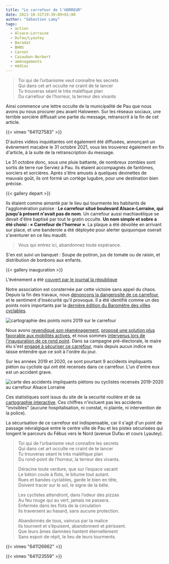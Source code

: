 ```yaml
---
title: "Le carrefour de l'HORREUR"
date: 2021-10-31T19:39:09+01:00
author: "Sébastien Lamy"
tags:
  - action
  - Alsace-Lorraine
  - Dufau/Lyautey
  - Baradat
  - BHNS
  - Carnot
  - Cazaubon-Norbert
  - aménagements
  - médias
---
```


> Toi qui de l’urbanisme veut connaître les secrets  
Qui dans cet art occulte ne craint de te lancer  
Tu trouveras séant le très maléfique plan  
Du carrefour de l’horreur, la terreur des vivants  

Ainsi commence une lettre occulte de la municipalité de Pau que nous avons pu nous procurer peu avant Haloween. Sur les réseaux sociaux, une terrible sorcière diffusait une partie du message, retranscrit à la fin de cet article. 

{{< vimeo "641127583" >}}

D'autres vidéos inquiétantes ont également été diffusées, annonçant un évènement macabre le 31 octobre 2021, vous les trouverez également en fin d'article, à la suite de la retranscription du message.

Le 31 octobre donc, sous une pluie battante, de nombreux zombies sont sortis de terre rue Serviez à Pau. Ils étaient accompagnés de fantômes, sorciers et sorcières. Après s'être amusés à quelques devinettes de mauvais goût, ils ont formé un cortège lugubre, pour une destination bien précise.

{{< gallery depart >}}


Ils étaient comme aimanté par  le lieu qui tourmente les habitants de l'agglomération paloise : **Le carrefour situé boulevard Alsace-Lorraine, qui jusqu'à présent n'avait pas de nom**. Un carrefour aussi machiavélique se devait d'être baptisé par tout le gratin occulte. **Un nom simple et sobre a été choisi : « Carrefour de l'horreur »**.  La plaque a été dévoilée en arrivant sur place, et une banderole  a été déployée pour alerter quiquonque oserait  s'aventurer en ce lieu maudit.

> Vous qui entrez ici, abandonnez toute espérance.

S'en est suivi un banquet : Soupe de potiron, jus de tomate ou de raisin, et distribution de bonbons aux enfants.

{{< gallery inauguration >}}

L'évènement a été [couvert par le journal la république][la rep]

Notre association est consternée  par cette victoire sans appel du chaos. Depuis la fin des travaux, nous  [dénonçons la dangerosité de ce carrefour][constats], et le sentiment d'insécurité qu'il provoque. Il a été identifié comme un des points noirs importants par la [dernière édition du Baromètre des villes cyclables][baromètre].

![cartographie des points noirs 2019 sur le carrefour](barometre-pau-points-noirs.jpg)

Nous avons [revendiqué son réaménagement][revendication], [proposé une solution plus favorable aux mobilités actives][solution], et nous sommes [intervenus lors de l'inauguration de ce rond point][inauguration]. Dans sa campagne pré-électorale, le maire élu s'est [engagé à sécuriser ce carrefour][engagement], mais depuis aucun indice ne laisse entendre que ce soit à l'ordre du jour. 

Sur les années 2019 et 2020, ce sont pourtant 9 accidents impliquants piéton ou cycliste qui ont été recensés dans ce carrefour. L'un d'entre eux est un accident grave.

![carte des accidents impliquants piétons ou cyclistes recensés 2019-2020 au carrefour Alsace Lorraine](stat_accidents.jpg)

Ces statistiques sont issus du site de la securité routière et de sa [cartographie interactive]. Ces chiffres n'incluent pas les accidents "invisibles" (aucune hospitalisation, ni constat, ni plainte,  ni intervention de la police). 

La sécurisation de ce carrefour est indispensable, car il s'agit d'un point de passage névralgique entre le centre ville de Pau et les pistes sécurisées qui longent le parcours du Fébus vers le Nord (avenue Dufau et cours Lyautey).


>Toi qui de l’urbanisme veut connaître les secrets  
>Qui dans cet art occulte ne craint de te lancer  
>Tu trouveras séant le très maléfique plan  
Du rond-point de l’horreur, la terreur des vivants.  
> 
>Déracine toute verdure, que sur l’espace vacant  
Le béton coule à flots, le bitume tout autant.  
Rues et bandes cyclables, garde le bien en tête,  
Doivent tracer sur le sol, le signe de la bête.  
> 
>Les cyclistes attendront, dans l’odeur des pizzas  
Au feu rouge qui au vert, jamais ne passera.  
Enfermés dans les flots de la circulation  
Ils traversent au hasard, sans aucune protection.  
>
>Abandonnés de tous, vaincus par ta malice  
Ils tournent et s’épuisent, abandonnent et périssent.  
Que leurs âmes damnées hantent éternellement  
Sans espoir de répit, le lieu de leurs tourments.  

{{< vimeo "641126662" >}}

{{< vimeo "641123559" >}}

[la rep]: https://www.larepubliquedespyrenees.fr/economie/transports/pau-a-velo-denonce-la-dangerosite-d-un-carrefour-boulevard-alsace-lorraine-lors-d-une-zombie-ride-6782428.php
[constats]: /blog/2019/alsace-lorraine-la-debacle-velo/
[baromètre]: /blog/2020/barometre-2019-des-villes-cyclables-notre-analyse/
[revendication]: /blog/2019/modifions-le-carrefour-alsace-lorraine/
[solution]: /blog/2019/reconquerir-alsace-lorraine-a-velo/
[inauguration]: /blog/2019/des-cacahuetes-en-attendant-lamenagement-velo/
[engagement]: engagement-bayrou-2020-securisation-rond-point-Alsace-Lorraine.jpg
[cartographie interactive]: https://www.onisr.securite-routiere.gouv.fr/cartographie-des-accidents-metropole-dom-tom
